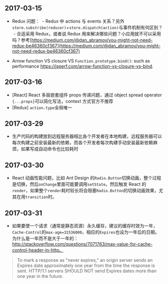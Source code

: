## 2017-03-15

- Redux 问题：
  - Redux 中 actions 与 events 关系？另外`store.substribe(reducer)`+`store.dispatch(action)`与事件机制有何区别？
  - 合适采用 Redux，或者说 Redux 用来解决哪些问题？小应用就不可以采用吗？参考[https://medium.com/@dan_abramov/you-might-not-need-redux-be46360cf367](https://medium.com/@dan_abramov/you-might-not-need-redux-be46360cf367)

- Arrow function VS closure VS `Function.prototype.bind()`: such as performance https://jsperf.com/arrow-function-vs-closure-vs-bind.

## 2017-03-16

- [React] React 多层嵌套组件 props 传递问题，通过 object spread operator `{...props}`可以简化写法，context 方式官方不推荐
- [Redux] `action.type`全局唯一

## 2017-03-29

- 生产代码的构建放到远程服务器相比各个开发者在本地构建，远程服务器可以每次构建之前安装最新的依赖，而各个开发者每次构建手动安装最新依赖麻烦，如果写成自动命令也比较耗时

## 2017-03-30

- React 动画性能问题，比如 Ant Design 的`Radio.Button`切换动画，整个过程是切换，然后`onChange`里面可能要调用`setState`，然后触发 React 的`render`，如果整个`render`耗时较长将会阻塞`Radio.Button`的切换动画效果，尤其在用`transition`时。

## 2017-03-31

- 如果要使一个请求（通常是静态资源）永久缓存，建议的缓存时效为一年，`Cache-Control`的`max-age=31536000`，相应的`Expires`也设为一年后的日期。为什么是一年而不是大于一年的：http://stackoverflow.com/questions/7071763/max-value-for-cache-control-header-in-http。

> To mark a response as "never expires," an origin server sends an Expires date approximately one year from the time the response is sent. HTTP/1.1 servers SHOULD NOT send Expires dates more than one year in the future.
